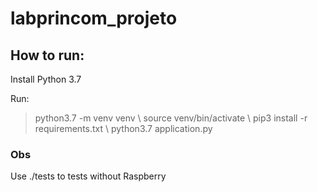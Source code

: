 # labprincom_projeto

## How to run:

Install Python 3.7

Run:

> python3.7 -m venv venv           \\
> source venv/bin/activate         \\
> pip3 install -r requirements.txt \\
> python3.7 application.py


### Obs

Use ./tests to tests without Raspberry